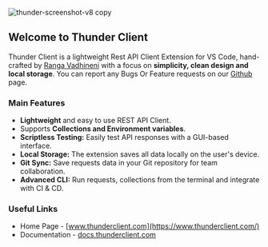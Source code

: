 
![thunder-screenshot-v8 copy](https://github.com/thunderclient/.github-private/assets/8637550/085ece34-e77d-4d9c-b6e0-0aefe53c3fb3)

## Welcome to Thunder Client

Thunder Client is a lightweight Rest API Client Extension for VS Code, hand-crafted by [Ranga Vadhineni](https://github.com/rangav) with a focus on **simplicity, clean design and local storage**. You can report any Bugs Or Feature requests on our [Github](https://github.com/thunderclient/thunder-client-support) page.


### Main Features

- **Lightweight** and easy to use REST API Client.
- Supports **Collections and Environment variables**.
- **Scriptless Testing:** Easily test API responses with a GUI-based interface.
- **Local Storage:**  The extension saves all data locally on the user's device.
- **Git Sync:** Save requests data in your Git repository for team collaboration.
- **Advanced CLI:** Run requests, collections from the terminal and integrate with CI & CD.


### Useful Links
- Home Page - [www.thunderclient.com](https://www.thunderclient.com/)
- Documentation - [docs.thunderclient.com](https://docs.thunderclient.com/)
